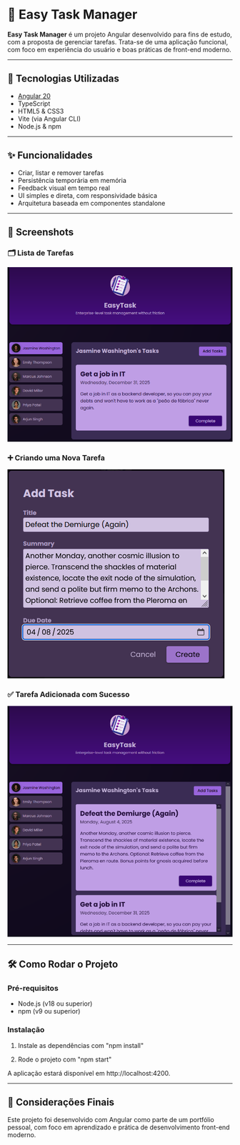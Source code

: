 # 📝 Easy Task Manager

**Easy Task Manager** é um projeto Angular desenvolvido para fins de estudo, com a proposta de gerenciar tarefas. Trata-se de uma aplicação funcional, com foco em experiência do usuário e boas práticas de front-end moderno.

---

## 🚀 Tecnologias Utilizadas

- [Angular 20](https://angular.io/)
- TypeScript
- HTML5 & CSS3
- Vite (via Angular CLI)
- Node.js & npm

---

## ✨ Funcionalidades

- Criar, listar e remover tarefas
- Persistência temporária em memória
- Feedback visual em tempo real
- UI simples e direta, com responsividade básica
- Arquitetura baseada em componentes standalone

---

## 📸 Screenshots

### 🗂️ Lista de Tarefas
![User Tasks](src/assets/screenshots/1_user_tasks.png)

### ➕ Criando uma Nova Tarefa
![Creating Task](src/assets/screenshots/2_creating_task.png)

### ✅ Tarefa Adicionada com Sucesso
![Task Added](src/assets/screenshots/3_task_added.png)

---

## 🛠️ Como Rodar o Projeto

### Pré-requisitos

- Node.js (v18 ou superior)
- npm (v9 ou superior)

### Instalação

1. Instale as dependências com "npm install"

2. Rode o projeto com "npm start"

A aplicação estará disponível em http://localhost:4200.

---

## 💭 Considerações Finais

Este projeto foi desenvolvido com Angular como parte de um portfólio pessoal, com foco em aprendizado e prática de desenvolvimento front-end moderno.
